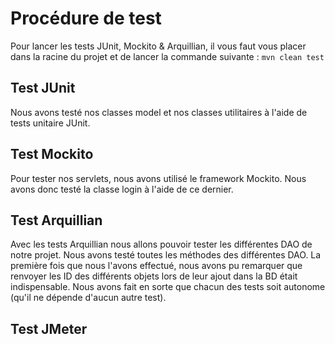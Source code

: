 # Procédure de test

Pour lancer les tests JUnit, Mockito & Arquillian, il vous faut vous placer dans la racine du projet et de lancer la commande suivante : `mvn clean test`

## Test JUnit

Nous avons testé nos classes model et nos classes utilitaires à l'aide de tests unitaire JUnit.

## Test Mockito

Pour tester nos servlets, nous avons utilisé le framework Mockito.  Nous avons donc testé la classe login à l'aide de ce dernier. 

## Test Arquillian

Avec les tests Arquillian nous allons pouvoir tester les différentes DAO de notre projet. Nous avons testé toutes les méthodes des différentes DAO. La première fois que nous l'avons effectué, nous avons pu remarquer que renvoyer les ID des différents objets lors de leur ajout dans la BD était indispensable. Nous avons fait en sorte que chacun des tests soit autonome (qu'il ne dépende d'aucun autre test).

## Test JMeter

